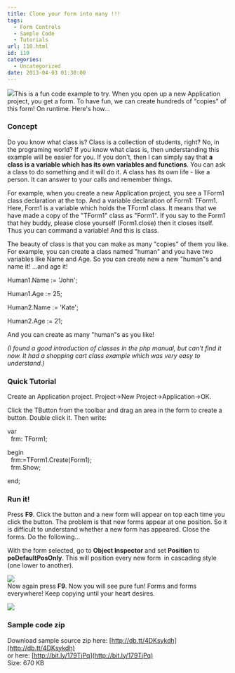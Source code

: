 ```yaml
---
title: Clone your form into many !!!
tags:
  - Form Controls
  - Sample Code
  - Tutorials
url: 110.html
id: 110
categories:
  - Uncategorized
date: 2013-04-03 01:30:00
---
```


![](http://2.bp.blogspot.com/-6VLJkijfvzo/UVofKWc1sbI/AAAAAAAAAew/y1STPbeSYMc/s1600/duplicate-form-lazarus.jpg)This is a fun code example to try. When you open up a new Application project, you get a form. To have fun, we can create hundreds of "copies" of this form! On runtime. Here's how...  
  

### Concept 

Do you know what class is? Class is a collection of students, right? No, in the programing world? If you know what class is, then understanding this example will be easier for you. If you don't, then I can simply say that **a class is a variable which has its own variables and functions**. You can ask a class to do something and it will do it. A class has its own life - like a person. It can answer to your calls and remember things.  
  
For example, when you create a new Application project, you see a TForm1 class declaration at the top. And a variable declaration of Form1: TForm1. Here, Form1 is a variable which holds the TForm1 class. It means that we have made a copy of the "TForm1" class as "Form1". If you say to the Form1 that hey buddy, please close yourself (Form1.close) then it closes itself. Thus you can command a variable! And this is class.  
  
The beauty of class is that you can make as many "copies" of them you like. For example, you can create a class named "human" and you have two variables like Name and Age. So you can create new a new "human"s and name it! ...and age it!  
  

Human1.Name := 'John';  
  
Human1.Age := 25;  
  
  
  
Human2.Name := 'Kate';  
  
Human2.Age := 21;

  
And you can create as many "human"s as you like!  
  
_(I found a good introduction of classes in the php manual, but can't find it now. It had a shopping cart class example which was very easy to understand.)_  

### Quick Tutorial

Create an Application project. Project->New Project->Application->OK.  
  
  
Click the TButton from the toolbar and drag an area in the form to create a button. Double click it. Then write:  
  

var  
  frm: TForm1;  
  
begin  
  frm:=TForm1.Create(Form1);  
  frm.Show;  
  
end;

  

### Run it!

  
Press **F9**. Click the button and a new form will appear on top each time you click the button. The problem is that new forms appear at one position. So it is difficult to understand whether a new form has appeared. Close the forms. Do the following...  
  
With the form selected, go to **Object Inspector** and set **Position** to **poDefaultPosOnly**. This will position every new form  in cascading style (one lower to another).  
  
![](http://2.bp.blogspot.com/-9CZlmLgsuOM/UVoUTWLdFBI/AAAAAAAAAeg/dF1aQ1ak6LE/s1600/properties.gif)  
Now again press **F9**. Now you will see pure fun! Forms and forms everywhere! Keep copying until your heart desires.  
  
![](http://2.bp.blogspot.com/-6VLJkijfvzo/UVofKWc1sbI/AAAAAAAAAew/y1STPbeSYMc/s1600/duplicate-form-lazarus.jpg)  

### Sample code zip

Download sample source zip here: [http://db.tt/4DKsykdh](http://db.tt/4DKsykdh)  
or here: [http://bit.ly/179TjPq](http://bit.ly/179TjPq)  
Size: 670 KB